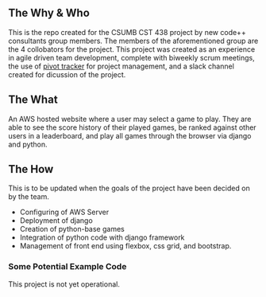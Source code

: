 ## The Why & Who

This is the repo created for the CSUMB CST 438 project by new code++ consultants group members. The members of the aforementioned group are the 4 collobators for the project. This project was created as an experience in agile driven team development, complete with biweekly scrum meetings, the use of [pivot tracker](https://www.pivotaltracker.com/n/projects/2156378) for project management, and a slack channel created for dicussion of the project. 

## The What

An AWS hosted website where a user may select a game to play. They are able to see the score history of their played games, be ranked against other users in a leaderboard, and play all games through the browser via django and python.

## The How

This is to be updated when the goals of the project have been decided on by the team.
- Configuring of AWS Server
- Deployment of django
- Creation of python-base games
- Integration of python code with django framework
- Management of front end using flexbox, css grid, and bootstrap.


### Some Potential Example Code 
This project is not yet operational. 


